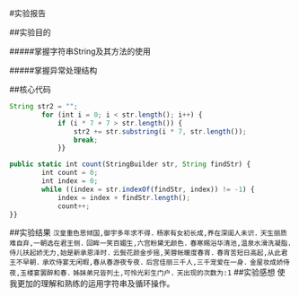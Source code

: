 #实验报告

##实验目的

#####掌握字符串String及其方法的使用

#####掌握异常处理结构

##核心代码
```javascript
String str2 = "";
		for (int i = 0; i < str.length(); i++) {
			if (i * 7 + 7 > str.length()) {
				str2 += str.substring(i * 7, str.length());
				break;
			}}
```
```javascript
public static int count(StringBuilder str, String findStr) {
		int count = 0;
		int index = 0;
		while ((index = str.indexOf(findStr, index)) != -1) {
			index = index + findStr.length();
			count++;
}}
```
##实验结果
`汉皇重色思倾国,御宇多年求不得.`
`杨家有女初长成,养在深闺人未识.`
`天生丽质难自弃,一朝选在君王侧.`
`回眸一笑百媚生,六宫粉黛无颜色.`
`春寒赐浴华清池,温泉水滑洗凝脂.`
`侍儿扶起娇无力,始是新承恩泽时.`
`云鬓花颜金步摇,芙蓉帐暖度春宵.`
`春宵苦短日高起,从此君王不早朝.`
`承欢侍宴无闲暇,春从春游夜专夜.`
`后宫佳丽三千人,三千宠爱在一身.`
`金屋妆成娇侍夜,玉楼宴罢醉和春.`
`姊妹弟兄皆列土,可怜光彩生门户.`
`天出现的次数为:1`
##实验感想
使我更加的理解和熟练的运用字符串及循环操作。
